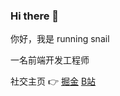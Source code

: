 ### Hi there 👋

你好，我是 running snail

一名前端开发工程师

社交主页 👉 [掘金](https://juejin.cn/user/4212984285249245/posts) [B站](https://space.bilibili.com/1822108502)
